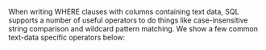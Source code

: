 When writing WHERE clauses with columns containing text data, SQL supports a number of useful operators to do things like case-insensitive string comparison and wildcard pattern matching. We show a few common text-data specific operators below:


